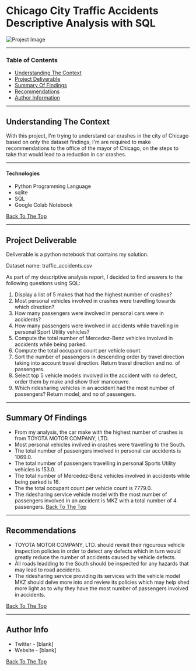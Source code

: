 # Chicago City Traffic Accidents Descriptive Analysis with SQL

![Project Image](project-image-url)

---

### Table of Contents
- [Understanding The Context](#Understanding-The-Context)
- [Project Deliverable](#Project-Deliverable)
- [Summary Of Findings](#Summary-Of-Findings)
- [Recommendations](#Recommendations)
- [Author Information](#Author-Informationo)

---

## Understanding The Context

With this project, I'm trying to understand car crashes in the city of Chicago based on only the dataset findings, I'm are required to make recommendations to the office of the mayor of Chicago, on the steps to take that would lead to a reduction in car crashes.

---
#### Technologies

- Python Programming Language
- sqlite
- SQL
- Google Colab Notebook

[Back To The Top](#read-me-template)

---

## Project Deliverable
Deliverable is a python notebook that contains my solution. 

Dataset name: traffic_accidents.csv

As part of my descriptive analysis report, I decided to find answers to the following questions using SQL:

1. Display a list of 5 makes that had the highest number of crashes?
2. Most personal vehicles involved in crashes were travelling towards which direction? 
3. How many passengers were involved in personal cars were in accidents?
4. How many passengers were involved in accidents while travelling in personal Sport Utility vehicles?
5. Compute the total number of Mercedez-Benz vehicles involved in accidents while being parked.
6. Compute the total occupant count per vehicle count.
7. Sort the number of passengers in descending order by travel direction taking into account travel direction. Return travel direction and no. of passengers.
8. Select top 5 vehicle models involved in the accident with no defect, order them by make and show their manoeuvre. 
9. Which ridesharing vehicles in an accident had the most number of passengers? Return model, and no of passengers.
---

## Summary Of Findings
- From my analysis, the car make with the highest number of crashes is from TOYOTA MOTOR COMPANY, LTD.
- Most personal vehicles invilved in crashes were travelling to the South.
- The total number of passengers involved in personal car accidents is 1069.0.
- The total number of passengers travelling in personal Sports Utility vehicles is 153.0.
- The total number of Mercedez-Benz vehicles involved in accidents while being parked is 16.
- The the total occupant count per vehicle count is 7779.0.
- The ridesharing service vehicle model with the most number of passengers involved in an accident is MKZ with a total number of 4 passengers.
[Back To The Top](#read-me-template)

---

## Recommendations
- TOYOTA MOTOR COMPANY, LTD. should revisit their rigourous vehicle inspection policies in order to detect any defects which in turn would greatly reduce the number of accidents caused by vehicle defects.
- All roads leadding to the South should be inspected for any hazards that may lead to road accidents.
- The ridesharing service providing its services with the vehicle model MKZ should delve more into and review its policies which may help shed more light as to why they have the most number of passengers involved in accidents.

[Back To The Top](#read-me-template)

---

## Author Info

- Twitter - [blank]
- Website - [blank]

[Back To The Top](#read-me-template)

